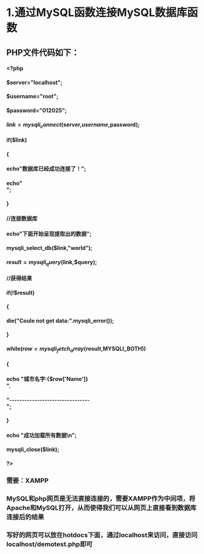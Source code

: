 # 1.通过MySQL函数连接MySQL数据库函数
## PHP文件代码如下：
#### <?php
#### $server="localhost";
#### $username="root";
#### $password="012025";
#### $link=mysqli_connect($server,$username,$password);
#### if($link)
#### {
#### echo"数据库已经成功连接了！";
#### echo"<br>";
#### }
#### //连接数据库


#### echo"下面开始呈现提取出的数据";
#### mysqli_select_db($link,"world");

#### $result=mysqli_query($link,$query);
#### //获得结果


#### if(!$result)
#### {
#### die("Coule not get data:".mysqli_error());
#### }
#### while($row=mysqli_fetch_array($result,MYSQLI_BOTH))
#### {
#### echo "城市名字:{$row['Name']}  <br> ".
####          "--------------------------------<br>";
#### } 
#### 	echo "成功加载所有数据\n";
#### mysqli_close($link);
#### ?>

### 需要：XAMPP
### MySQL和php网页是无法直接连接的，需要XAMPP作为中间项，将Apache和MySQL打开，从而使得我们可以从网页上直接看到数据库连接后的结果
### 写好的网页可以放在hotdocs下面，通过localhost来访问，直接访问localhost/demotest.php即可

